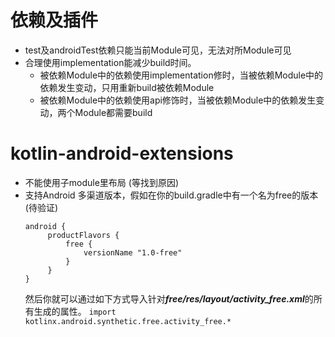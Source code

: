 # 依赖及插件
- test及androidTest依赖只能当前Module可见，无法对所Module可见
- 合理使用implementation能减少build时间。
   * 被依赖Module中的依赖使用implementation修时，当被依赖Module中的依赖发生变动，只用重新build被依赖Module
   * 被依赖Module中的依赖使用api修饰时，当被依赖Module中的依赖发生变动，两个Module都需要build
# kotlin-android-extensions
- 不能使用子module里布局 (等找到原因)
- 支持Android 多渠道版本，假如在你的build.gradle中有一个名为free的版本(待验证)  
   ```
   android {
        productFlavors {
            free {
                versionName "1.0-free"
            }
        }
  }
   ```
   然后你就可以通过如下方式导入针对***free/res/layout/activity_free.xml***的所有生成的属性。
   `import kotlinx.android.synthetic.free.activity_free.* `